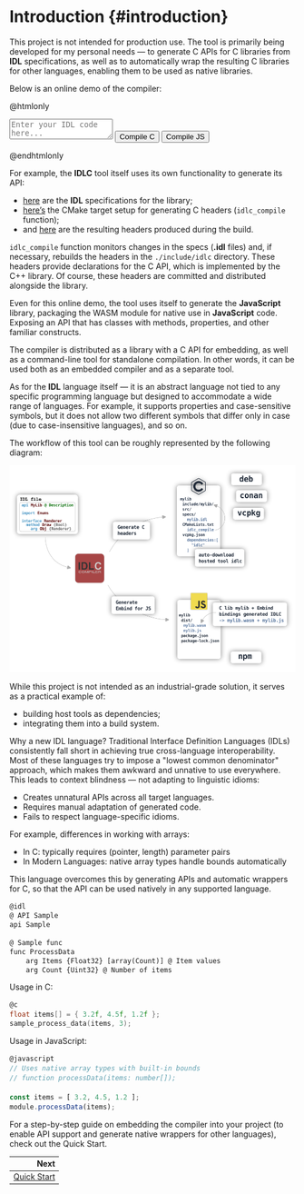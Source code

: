# Introduction {#introduction}

This project is not intended for production use. The tool is primarily being developed for my personal needs — to generate C APIs for C libraries from **IDL** specifications, as well as to automatically wrap the resulting C libraries for other languages, enabling them to be used as native libraries.

Below is an online demo of the compiler:

@htmlonly
<div class="custom-container">
    <textarea id="editor" class="custom-editor" placeholder="Enter your IDL code here..."></textarea>
    <button id="compileC" class="custom-button">Compile C</button>
    <button id="compileJs" class="custom-button">Compile JS</button>
    <div id="status" style="display: none;"></div>
    <div class="tabs-overview-container" id="tab-container">
    </div>
</div>

<script type="module">
    import idlc from './idlc.esm.js'

    const module = await idlc();
    
    const editor       = document.getElementById('editor');
    const compileC     = document.getElementById('compileC');
    const compileJs    = document.getElementById('compileJs');
    const tabContainer = document.getElementById('tab-container');
    const status       = document.getElementById('status');

    compileC.addEventListener('click', () => {
        compileCode(module.Generator.C);
    });

    compileJs.addEventListener('click', () => {
        compileCode(module.Generator.JAVA_SCRIPT);
    });

    function compileCode(generator) {
        const code = editor.value.trim();
        if (!code) {
            clearStatus();
            showStatus('Please enter some code to compile', 'error');
            return;
        }
        clearStatus();
        showStatus('Compiling...');

        const source = {
            name: "<input>",
            data: code
        };

        const results = {};
        const options = new module.Options;
        options.writer = function (source) {
            results[source.name] = source.data;
        };

        const compiler = new module.Compiler;
        const result = compiler.compile(generator, undefined, [source], options);

        clearStatus();
        result.messages.forEach(message => {
            showStatus(`${message.isError ? "error" : "warning"} [${message.status.value < 2000 ? "W" : "E"}${message.status.value}]: ${message.message} at ${message.filename}:${message.line}:${message.column}`, message.isError ? 'error' : 'warning')
        });

        if (result.hasErrors) {
            showStatus('Compilation failed', 'error');
        } else {
            showStatus('Compilation successful!', 'success');
        }

        result.delete();
        compiler.delete();
        options.delete();
        
        if (Object.keys(results).length !== 0) {
            showResults(results, generator);
        }
    }

    function showStatus(message, type = '') {
        const dd = document.createElement('dd');
        dd.textContent = message;

        const dl = document.createElement('dl');
        dl.appendChild(dd);
        if (type === '' || type === 'success') {
            dl.className = 'note'
        } else if (type == 'warning') {
            dl.className = 'warning'
        } else if (type == 'error') {
            dl.className = 'bug'
        }

        status.style.display = 'block';
        status.appendChild(dl);
        status.scrollTop = status.scrollHeight;
    }

    function clearStatus() {
        status.innerHTML = '';
        status.style.display = 'none';
    }

    function showResults(files, generator) {
        tabContainer.innerHTML = '';

        const tabs = document.createElement('div');
        tabs.className = `tabs-overview`;
        tabs.style = "flex-wrap: wrap";

        const tabContents = document.createElement('ul');

        const tabContentsDiv = document.createElement('div');
        tabContentsDiv.className = `tabbed`;
        tabContentsDiv.appendChild(tabContents);

        let first = true;
        const names = Object.keys(files);
        for (const [filename, content] of Object.entries(files)) {
            const b = document.createElement('b');
            b.className = `tab-title`;
            b.title = filename;
            b.textContent = filename;

            const tab = document.createElement('button');
            tab.className = `tab-button ${first ? 'active' : ''}`;
            tab.id = `tab-${filename}`;
            tab.appendChild(b);
            tab.addEventListener('click', () => switchTab(filename, names));
            tabs.appendChild(tab);

            const code = document.createElement('code');
            if (generator == module.Generator.C) {
                code.className = 'language-c';
            } else if (module.Generator.JAVA_SCRIPT) {
                code.className = 'language-cpp';
            } else {
                code.className = 'language-plaintext';
            }
            code.style.whiteSpace = 'pre';
            code.innerHTML = escapeHtml(content);

            const pre = document.createElement('pre');
            pre.appendChild(code);

            const div = document.createElement('div');
            div.className = 'fragment';
            div.style.maxHeight = '300px';
            div.style.overflow = 'auto';
            div.appendChild(pre);

            hljs.highlightElement(pre);

            const li = document.createElement('li');
            if (first) {
                li.className = 'selected';
            }
            li.id = `tab-content-${filename}`;
            li.appendChild(div);
            tabContents.appendChild(li);

            first = false;
        }

        tabContainer.appendChild(tabs);
        tabContainer.appendChild(tabContentsDiv);
    }

    function switchTab(filename, files) {
        files.forEach(file => {
            document.getElementById(`tab-${file}`).classList.remove('active');
            document.getElementById(`tab-content-${file}`).classList.remove('selected');
        });
        document.getElementById(`tab-${filename}`).classList.add('active');
        document.getElementById(`tab-content-${filename}`).classList.add('selected');
    }

    function escapeHtml(unsafe) {
        return unsafe
            .replace(/&/g, "&amp;")
            .replace(/</g, "&lt;")
            .replace(/>/g, "&gt;")
            .replace(/"/g, "&quot;")
            .replace(/'/g, "&#039;");
    }

    editor.value = `@ API Sample
@ Demonstration of the .idl file for describing the library interface [detail]
@ Author <author@mail.org> [author]
@ MIT License [copyright]
api Sample [version(1,1,0)]

@ Logging severity levels.
@ Hierarchical message importance classification. [detail]
enum LoggerLevel
    const Verbose @ Detailed diagnostic messages.
    const Debug   @ Debugging information.
    const Info    @ Informational messages.
    const Warning @ Potentially problematic situations.
    const Error   @ Recoverable error conditions.
    const Fatal   @ Critical unrecoverable errors.
    const Off     @ No logging output.

@ Graphics features.
@ Bitmask of supported hardware capabilities. [detail]
@ Sample ref {LoggerLevel}. [see]
enum Feature [flags]
    const None : 0 @ No special features
    const Bindless : 1 @ Bindless resource access
    const GeometryShader : 2 @ Geometry shader support
    const MeshShader : 4 @ Mesh shader support
    const SamplerFilterMinmax : 8 @ Min/max sampler filtering
    const DrawIndirect : 16 @ Indirect drawing

@ Color clear values.
@ Specifies RGBA values for color attachment clearing. [detail]
struct Color
    field Red {Float32} @ Red channel clear value.
    field Green {Float32} @ Green channel clear value.
    field Blue {Float32} @ Blue channel clear value.
    field Alpha {Float32} @ Alpha channel clear value.

@ Ger version lib
@ Format: (major << 16) | (minor << 8) | micro. [detail]
@ Return packed version number of "{Major}.{Minor}.{Micro}"[return]
func Version {Uint32}

@ Logging system interface.
@ Provides logging facilities with multiple severity levels. [detail]
interface Logger
    prop Level [get(GetLevel),set(SetLevel)] @ Current log severity threshold.

    @ Creates new logger instance
    @ Initializes logging subsystem with specific tag. [detail]
    @ Operation result [return]
    @ The tag string is specified in the format: "mygame:logic:health". [note]
    method Create {Bool} [ctor]
        arg Tag {Str} @ Tag string.
        arg Logger {Logger} [result] @ New logger instance.

    @ Releases logger instance.
    @ Destroys when reference count reaches zero. [detail]
    method Destroy [destroy]
        arg Logger {Logger} [this] @ Logger to destroy.

    @ Gets current severity level.
    @ Returns minimum level for logged messages. [detail]
    @ Current severity threshold. [return]
    @ {SetLevel} [see]
    method GetLevel {LoggerLevel} [const]
        arg Logger {Logger} [this] @ Target logger.

    @ Sets logging severity level.
    @ Filters messages below specified level. [detail]
    @ {GetLevel} [see]
    method SetLevel
        arg Logger {Logger} [this] @ Target logger.
        arg Level {LoggerLevel} @ New severity threshold.
`;

</script>
@endhtmlonly

For example, the **IDLC** tool itself uses its own functionality to generate its API:
- [here](https://github.com/VladimirShaleev/idlc/tree/main/specs) are the **IDL** specifications for the library;
- [here’s](https://github.com/VladimirShaleev/idlc/blob/main/CMakeLists.txt#L49-L59) the CMake target setup for generating C headers (`idlc_compile` function);
- and [here](https://github.com/VladimirShaleev/idlc/tree/main/include/idlc) are the resulting headers produced during the build.

`idlc_compile` function monitors changes in the specs (**.idl** files) and, if necessary, rebuilds the headers in the `./include/idlc` directory. These headers provide declarations for the C API, which is implemented by the C++ library. Of course, these headers are committed and distributed alongside the library.

Even for this online demo, the tool uses itself to generate the **JavaScript** library, packaging the WASM module for native use in **JavaScript** code. Exposing an API that has classes with methods, properties, and other familiar constructs.

The compiler is distributed as a library with a C API for embedding, as well as a command-line tool for standalone compilation. In other words, it can be used both as an embedded compiler and as a separate tool.

As for the **IDL** language itself — it is an abstract language not tied to any specific programming language but designed to accommodate a wide range of languages. For example, it supports properties and case-sensitive symbols, but it does not allow two different symbols that differ only in case (due to case-insensitive languages), and so on.

The workflow of this tool can be roughly represented by the following diagram:

![Diagram](diagram.svg "Diagram")

While this project is not intended as an industrial-grade solution, it serves as a practical example of:
- building host tools as dependencies;
- integrating them into a build system.

Why a new IDL language? Traditional Interface Definition Languages (IDLs) consistently fall short in achieving true cross-language interoperability. Most of these languages ​​try to impose a "lowest common denominator" approach, which makes them awkward and unnative to use everywhere. This leads to context blindness — not adapting to linguistic idioms:
- Creates unnatural APIs across all target languages.
- Requires manual adaptation of generated code.
- Fails to respect language-specific idioms.

For example, differences in working with arrays:
- In C: typically requires (pointer, length) parameter pairs
- In Modern Languages: native array types handle bounds automatically

This language overcomes this by generating APIs and automatic wrappers for C, so that the API can be used natively in any supported language.

```
@idl
@ API Sample
api Sample

@ Sample func
func ProcessData
    arg Items {Float32} [array(Count)] @ Item values
    arg Count {Uint32} @ Number of items
```

Usage in C:

```c
@c
float items[] = { 3.2f, 4.5f, 1.2f };
sample_process_data(items, 3);
```

Usage in JavaScript:

```javascript
@javascript
// Uses native array types with built-in bounds
// function processData(items: number[]);

const items = [ 3.2, 4.5, 1.2 ];
module.processData(items);
```

For a step-by-step guide on embedding the compiler into your project (to enable API support and generate native wrappers for other languages), check out the Quick Start.

<div class="section_buttons">
 
|                            Next |
|--------------------------------:|
| [Quick Start](quick-start.html) |
 
</div>
